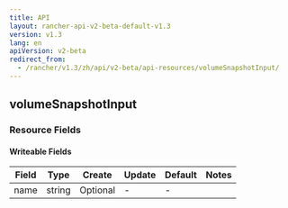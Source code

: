 ```yaml
---
title: API
layout: rancher-api-v2-beta-default-v1.3
version: v1.3
lang: en
apiVersion: v2-beta
redirect_from:
  - /rancher/v1.3/zh/api/v2-beta/api-resources/volumeSnapshotInput/
---
```


## volumeSnapshotInput



### Resource Fields

#### Writeable Fields

Field | Type | Create | Update | Default | Notes
---|---|---|---|---|---
name | string | Optional | - | - | 



<br>
